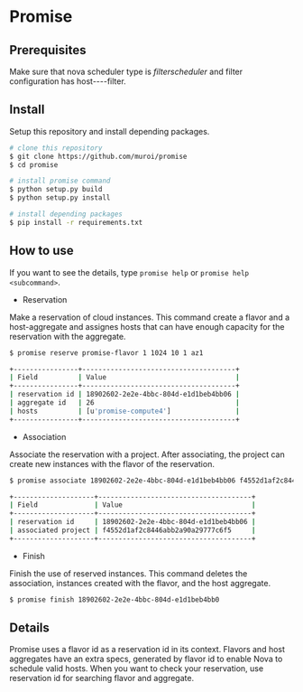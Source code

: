# Promise

## Prerequisites

Make sure that nova scheduler type is *filterscheduler* and filter configuration
has host----filter.

## Install

Setup this repository and install depending packages.

```bash
# clone this repository
$ git clone https://github.com/muroi/promise
$ cd promise

# install promise command
$ python setup.py build
$ python setup.py install

# install depending packages
$ pip install -r requirements.txt
```

## How to use

If you want to see the details, type `promise help` or `promise help <subcommand>`.

* Reservation

Make a reservation of cloud instances. This command create a flavor and a host-aggregate
and assignes hosts that can have enough capacity for the reservation with the aggregate.


```bash
$ promise reserve promise-flavor 1 1024 10 1 az1

+----------------+--------------------------------------+
| Field          | Value                                |
+----------------+--------------------------------------+
| reservation id | 18902602-2e2e-4bbc-804d-e1d1beb4bb06 |
| aggregate id   | 26                                   |
| hosts          | [u'promise-compute4']                |
+----------------+--------------------------------------+
```

* Association

Associate the reservation with a project. After associating, the project can create
new instances with the flavor of the reservation.

```bash
$ promise associate 18902602-2e2e-4bbc-804d-e1d1beb4bb06 f4552d1af2c8446abb2a90a29777c6f

+--------------------+--------------------------------------+
| Field              | Value                                |
+--------------------+--------------------------------------+
| reservation id     | 18902602-2e2e-4bbc-804d-e1d1beb4bb06 |
| associated project | f4552d1af2c8446abb2a90a29777c6f5     |
+--------------------+--------------------------------------+
```

* Finish

Finish the use of reserved instances. This command deletes the association, instances
created with the flavor, and the host aggregate. 

```bash
$ promise finish 18902602-2e2e-4bbc-804d-e1d1beb4bb0
```

## Details

Promise uses a flavor id as a reservation id in its context. Flavors and host aggregates
have an extra specs,  generated by flavor id to enable Nova to schedule valid hosts. When
you want to check your reservation, use reservation id for searching flavor and aggregate.